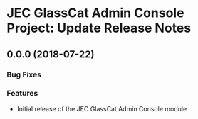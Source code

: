 # JEC GlassCat Admin Console Project: Update Release Notes

<a name="jec-glasscat-console-0.0.0"></a>
## **0.0.0** (2018-07-22)

### Bug Fixes

### Features

- Initial release of the JEC GlassCat Admin Console module